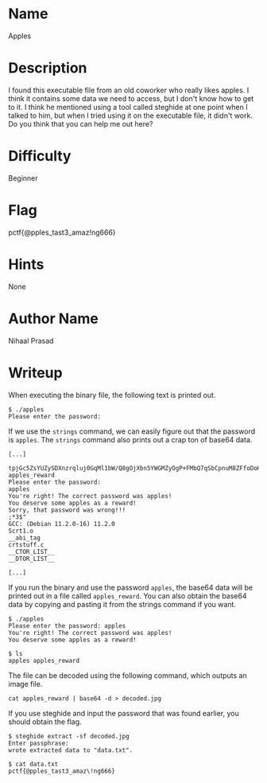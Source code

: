 # Name
Apples

# Description
I found this executable file from an old coworker who really likes apples. I think it contains some data we need to access, but I don't know how to get to it. I think he mentioned using a tool called steghide at one point when I talked to him, but when I tried using it on the executable file, it didn't work. Do you think that you can help me out here?

# Difficulty
Beginner

# Flag
pctf{@pples\_tast3\_amaz\!ng666}

# Hints
None

# Author Name
Nihaal Prasad

# Writeup
When executing the binary file, the following text is printed out.

```
$ ./apples    
Please enter the password: 
```

If we use the `strings` command, we can easily figure out that the password is `apples`. The `strings` command also prints out a crap ton of base64 data.

```
[...]

tpjGc5ZsYUZySDXnzrqluj0GqMl1bW/Q8gOjXbn5YWGMZyOgP+FMbQ7qSbCpnuM8ZFfoDoHgmO5tlcqXXcASR1YfXPTpXdx/DvTt6ExDJPHGeRyPwp4TMMXXm406EnbqYV6PJHnVRcsumh//2Q==
apples_reward
Please enter the password: 
apples
You're right! The correct password was apples!
You deserve some apples as a reward!
Sorry, that password was wrong!!!
;*3$"
GCC: (Debian 11.2.0-16) 11.2.0
Scrt1.o
__abi_tag
crtstuff.c
__CTOR_LIST__
__DTOR_LIST__

[...]
```

If you run the binary and use the password `apples`, the base64 data will be printed out in a file called `apples_reward`. You can also obtain the base64 data by copying and pasting it from the strings command if you want.

```
$ ./apples      
Please enter the password: apples
You're right! The correct password was apples!
You deserve some apples as a reward!

$ ls
apples apples_reward
```

The file can be decoded using the following command, which outputs an image file.

```
cat apples_reward | base64 -d > decoded.jpg
```

If you use steghide and input the password that was found earlier, you should obtain the flag.
```
$ steghide extract -sf decoded.jpg           
Enter passphrase: 
wrote extracted data to "data.txt".

$ cat data.txt
pctf{@pples_tast3_amaz\!ng666}
```
